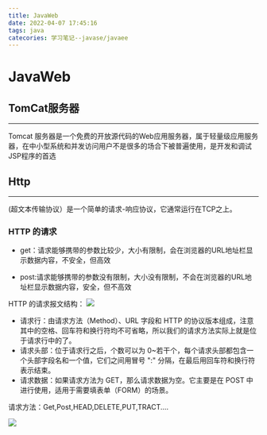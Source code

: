 ```yaml
---
title: JavaWeb
date: 2022-04-07 17:45:16
tags: java
catecories: 学习笔记--javase/javaee
---
```

<h1> JavaWeb</h1>

## TomCat服务器
****
Tomcat 服务器是一个免费的开放源代码的Web应用服务器，属于轻量级应用服务器，在中小型系统和并发访问用户不是很多的场合下被普遍使用，是开发和调试JSP程序的首选

## Http
****
(超文本传输协议）是一个简单的请求-响应协议，它通常运行在TCP之上。

### HTTP 的请求
- get：请求能够携带的参数比较少，大小有限制，会在浏览器的URL地址栏显示数据内容，不安全，但高效

- post:请求能够携带的参数没有限制，大小没有限制，不会在浏览器的URL地址栏显示数据内容，安全，但不高效

 HTTP 的请求报文结构：
![](https://img-blog.csdnimg.cn/20190407164610965.png?x-oss-process=image/watermark,type_ZmFuZ3poZW5naGVpdGk,shadow_10,text_aHR0cHM6Ly9ibG9nLmNzZG4ubmV0L3FxXzM4MTgyMTI1,size_16,color_FFFFFF,t_70)

- 请求行：由请求方法（Method）、URL 字段和 HTTP 的协议版本组成，注意其中的空格、回车符和换行符均不可省略，所以我们的请求方法实际上就是位于请求行中的了。
- 请求头部：位于请求行之后，个数可以为 0~若干个，每个请求头部都包含一个头部字段名和一个值，它们之间用冒号 ":" 分隔，在最后用回车符和换行符表示结束。
- 请求数据：如果请求方法为 GET，那么请求数据为空。它主要是在 POST 中进行使用，适用于需要填表单（FORM）的场景。


请求方法：Get,Post,HEAD,DELETE,PUT,TRACT.…

![](https://imgconvert.csdnimg.cn/aHR0cHM6Ly9pbWcyMDE4LmNuYmxvZ3MuY29tL2Jsb2cvMTUxNTExMS8yMDIwMDEvMTUxNTExMS0yMDIwMDExMDIwMTQzMDE5My0xNTU5MTYwNTg4LnBuZw?x-oss-process=image/format,png)





